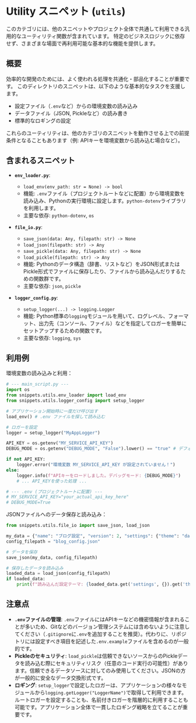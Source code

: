 # Utility スニペット (`utils`)

このカテゴリには、他のスニペットやプロジェクト全体で共通して利用できる汎用的なユーティリティ関数が含まれています。
特定のビジネスロジックに依存せず、さまざまな場面で再利用可能な基本的な機能を提供します。

## 概要

効率的な開発のためには、よく使われる処理を共通化・部品化することが重要です。
このディレクトリのスニペットは、以下のような基本的なタスクを支援します。

*   設定ファイル（`.env`など）からの環境変数の読み込み
*   データファイル（JSON, Pickleなど）の読み書き
*   標準的なロギングの設定

これらのユーティリティは、他のカテゴリのスニペットを動作させる上での前提条件となることもあります（例: APIキーを環境変数から読み込む場合など）。

## 含まれるスニペット

*   **`env_loader.py`**:
    *   `load_env(env_path: str = None) -> bool`
    *   機能: `.env`ファイル（プロジェクトルートなどに配置）から環境変数を読み込み、Pythonの実行環境に設定します。`python-dotenv`ライブラリを利用します。
    *   主要な依存: `python-dotenv`, `os`

*   **`file_io.py`**:
    *   `save_json(data: Any, filepath: str) -> None`
    *   `load_json(filepath: str) -> Any`
    *   `save_pickle(data: Any, filepath: str) -> None`
    *   `load_pickle(filepath: str) -> Any`
    *   機能: Pythonのデータ構造（辞書、リストなど）をJSON形式またはPickle形式でファイルに保存したり、ファイルから読み込んだりするための関数群です。
    *   主要な依存: `json`, `pickle`

*   **`logger_config.py`**:
    *   `setup_logger(...) -> logging.Logger`
    *   機能: Python標準の`logging`モジュールを用いて、ログレベル、フォーマット、出力先（コンソール、ファイル）などを指定してロガーを簡単にセットアップするための関数です。
    *   主要な依存: `logging`, `sys`

## 利用例

環境変数の読み込みと利用：

```python
# --- main_script.py ---
import os
from snippets.utils.env_loader import load_env
from snippets.utils.logger_config import setup_logger

# アプリケーション開始時に一度だけ呼び出す
load_env() # .env ファイルを探して読み込む

# ロガーを設定
logger = setup_logger("MyAppLogger")

API_KEY = os.getenv("MY_SERVICE_API_KEY")
DEBUG_MODE = os.getenv("DEBUG_MODE", "False").lower() == "true" # デフォルト値と型変換

if not API_KEY:
    logger.error("環境変数 MY_SERVICE_API_KEY が設定されていません！")
else:
    logger.info(f"APIキーをロードしました。デバッグモード: {DEBUG_MODE}")
    # ... API_KEYを使った処理 ...

# --- .env (プロジェクトルートに配置) ---
# MY_SERVICE_API_KEY="your_actual_api_key_here"
# DEBUG_MODE=True
```

JSONファイルへのデータ保存と読み込み：

```python
from snippets.utils.file_io import save_json, load_json

my_data = {"name": "ブログ設定", "version": 2, "settings": {"theme": "dark", "posts_per_page": 10}}
config_filepath = "blog_config.json"

# データを保存
save_json(my_data, config_filepath)

# 保存したデータを読み込み
loaded_data = load_json(config_filepath)
if loaded_data:
    print(f"読み込んだ設定テーマ: {loaded_data.get('settings', {}).get('theme')}")
```

## 注意点

*   **`.env`ファイルの管理**: `.env`ファイルにはAPIキーなどの機密情報が含まれることが多いため、Gitなどのバージョン管理システムには含めないように注意してください（`.gitignore`に`.env`を追加することを推奨）。代わりに、リポジトリには設定すべき項目を記述した`.env.example`ファイルを含めるのが一般的です。
*   **Pickleのセキュリティ**: `load_pickle`は信頼できないソースからのPickleデータを読み込む際にセキュリティリスク（任意のコード実行の可能性）があります。信頼できるデータソースに対してのみ使用してください。JSONの方が一般的に安全なデータ交換形式です。
*   **ロギング**: `setup_logger`で設定したロガーは、アプリケーションの様々なモジュールから`logging.getLogger("LoggerName")`で取得して利用できます。ルートロガーを設定することも、名前付きロガーを階層的に利用することも可能です。アプリケーション全体で一貫したロギング戦略を立てることが重要です。
